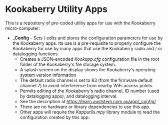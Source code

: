 # Kookaberry Utility Apps
This is a repository of pre-coded utility apps for use with the Kookaberry micro-computer:
- **_Config** - Sets / edits and stores the configuration parameters for use by the Kookaberry apps. Its use is a pre-requisite to properly configure the Kookaberry for use by many apps that use the Kookaberry radio and / or datalogging functions.
  - Creates a JSON-encoded *Kookapp.cfg* configuration file in the root folder of the Kookaberry's file storage system. 
  - A splash screen on the display shows the Kookaberry's operating system version information 
  - The default radio channel is set to 83 (from the firmware default channel 7) to avoid interference from nearby WiFi access points.
  - Permits editing of the Kookaberry's radio channel, ID number (used by datalogging apps), and datalogging interval.
  - See the description at https://learn.auststem.com.au/app/_config/
  - There are no hardware or library dependencies to use this app.
  - Other apps will require the *Kapputils.mpy* library module to read the configuration created by this app.
